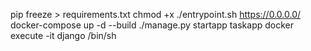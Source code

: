 pip freeze > requirements.txt
chmod +x ./entrypoint.sh
https://0.0.0.0/
docker-compose up -d --build 
./manage.py startapp taskapp
docker execute -it django /bin/sh 